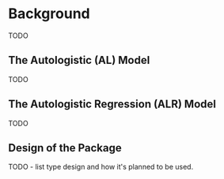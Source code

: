 # Background

TODO

## The Autologistic (AL) Model

TODO

## The Autologistic Regression (ALR) Model

TODO

## Design of the Package

TODO - list type design and how it's planned to be used.